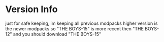 # Version Info
just for safe keeping, im keeping all previous modpacks
higher version is the newer modpacks
so "THE BOYS-15" is more recent then "THE BOYS-12" and you should
download "THE BOYS-15"